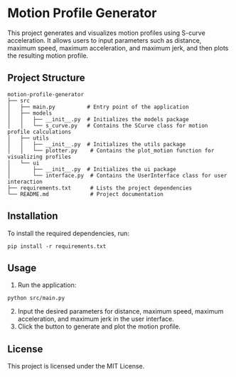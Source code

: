 # Motion Profile Generator

This project generates and visualizes motion profiles using S-curve acceleration. It allows users to input parameters such as distance, maximum speed, maximum acceleration, and maximum jerk, and then plots the resulting motion profile.

## Project Structure

```
motion-profile-generator
├── src
│   ├── main.py          # Entry point of the application
│   ├── models
│   │   ├── __init__.py  # Initializes the models package
│   │   └── s_curve.py   # Contains the SCurve class for motion profile calculations
│   ├── utils
│   │   ├── __init__.py  # Initializes the utils package
│   │   └── plotter.py    # Contains the plot_motion function for visualizing profiles
│   └── ui
│       ├── __init__.py  # Initializes the ui package
│       └── interface.py  # Contains the UserInterface class for user interaction
├── requirements.txt      # Lists the project dependencies
└── README.md             # Project documentation
```

## Installation

To install the required dependencies, run:

```
pip install -r requirements.txt
```

## Usage

1. Run the application:

```
python src/main.py
```

2. Input the desired parameters for distance, maximum speed, maximum acceleration, and maximum jerk in the user interface.
3. Click the button to generate and plot the motion profile.

## License

This project is licensed under the MIT License.
